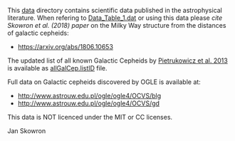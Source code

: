 This [data](./data) directory contains scientific data published in the astrophysical literature.
When refering to [Data\_Table\_1.dat](./Data_Table_1.dat) or using this data please *cite Skowron et al. (2018) paper* on the Milky Way structure from the distances of galactic cepheids:
* https://arxiv.org/abs/1806.10653

The updated list of all known Galactic Cepheids by [Pietrukowicz et al. 2013](https://ui.adsabs.harvard.edu/abs/2013AcA....63..379P) is available as [allGalCep.listID](./allGalCep.listID) file.

Full data on Galactic cepheids discovered by OGLE is available at: 
* http://www.astrouw.edu.pl/ogle/ogle4/OCVS/blg
* http://www.astrouw.edu.pl/ogle/ogle4/OCVS/gd

This data is NOT licenced under the MIT or CC licenses.

Jan Skowron
